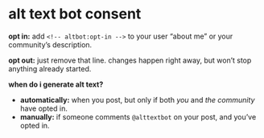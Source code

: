 # alt text bot consent

**opt in:** add `<!-- altbot:opt-in -->` to your user “about me” or your community’s description.

**opt out:** just remove that line. changes happen right away, but won’t stop anything already started.

**when do i generate alt text?**

- **automatically:** when you post, but only if both *you* and *the community* have opted in.
- **manually:** if someone comments `@alttextbot` on your post, and you’ve opted in.
